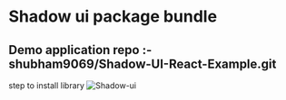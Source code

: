 # Shadow ui package bundle
## Demo application repo :- shubham9069/Shadow-UI-React-Example.git
step to install library
![Shadow-ui](https://github.com/shubham9069/SHADOW_UI_REACT/assets/101730475/6317e568-3b2a-4fe4-b12b-0e31901928a4)

